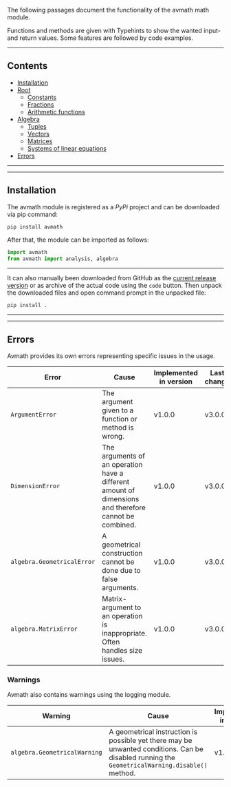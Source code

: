The following passages document the
functionality of  the avmath math module.

Functions and methods are given with
Typehints to show the wanted input- and return
values. Some features are followed by code
examples.

---
## Contents

* [Installation](#installation)
* [Root](Avmath-root)
  * [Constants](Avmath-root#constants)
  * [Fractions](Avmath-root#fraction)
  * [Arithmetic functions](Avmath-root#arithmetic-functions)
* [Algebra](algebra.#avmath-algebra-documentation)
  * [Tuples](algebra#tuple)
  * [Vectors](algebra#vector)
  * [Matrices](algebra#matrix)
  * [Systems of linear equations](algebra#sle)
* [Errors](#errors)

---
---
## Installation

The avmath module is registered as a _PyPi_ project and
 can be downloaded via pip command:
```
pip install avmath
```

After that, the module can be imported as follows:
```python
import avmath
from avmath import analysis, algebra
```
---
It can also manually been downloaded from GitHub as the
[current release version](https://github.com/ballandt/avmath/releases)
or as archive of the actual code using the `code` button.
Then unpack the downloaded files and open command prompt in
the unpacked file:
````
pip install .
````

---

---
## Errors

Avmath provides its own errors representing specific issues in the usage.

| Error                      | Cause                                                                                                 | Implemented in version | Last change |
|----------------------------|-------------------------------------------------------------------------------------------------------|------------------------|-------------|
| `ArgumentError`            | The argument given to a function or method is wrong.                                                  | v1.0.0                 | v3.0.0      |
| `DimensionError`           | The arguments of an operation have a different amount of dimensions and therefore cannot be combined. | v1.0.0                 | v3.0.0      |
| `algebra.GeometricalError` | A geometrical construction cannot be done due to false arguments.                                     | v1.0.0                 | v3.0.0      |
| `algebra.MatrixError`      | Matrix-argument to an operation is inappropriate. Often handles size issues.                          | v1.0.0                 | v3.0.0      |

### Warnings

Avmath also contains warnings using the logging module.

| Warning                      | Cause                                                                                                                                          | Implemented in version | Last change |
|------------------------------|------------------------------------------------------------------------------------------------------------------------------------------------|------------------------|-------------|
| `algebra.GeometricalWarning` | A geometrical instruction is possible yet there may be unwanted conditions. Can be disabled running the `GeometricalWarning.disable()` method. | v1.0.0                 | v3.0.0      |